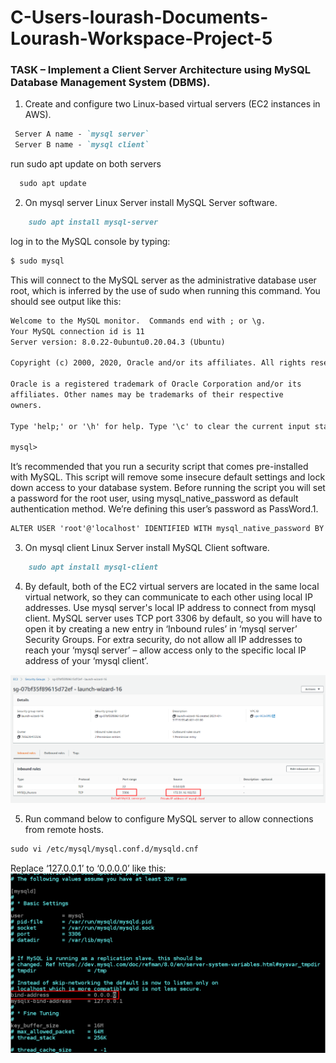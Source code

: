 # C-Users-lourash-Documents-Lourash-Workspace-Project-5

### TASK – Implement a Client Server Architecture using MySQL Database Management System (DBMS).

1.  Create and configure two Linux-based virtual servers (EC2 instances in AWS).

  ```markdown
   Server A name - `mysql server`
   Server B name - `mysql client`
```

 run sudo apt update on both servers
```markdown
  sudo apt update
```
2.  On mysql server Linux Server install MySQL Server software.
```markdown
    sudo apt install mysql-server
```
log in to the MySQL console by typing:
```markdown
$ sudo mysql
```
This will connect to the MySQL server as the administrative database user root, which is inferred by the use of sudo when running this command. You should see output like this:

```markdown
Welcome to the MySQL monitor.  Commands end with ; or \g.
Your MySQL connection id is 11
Server version: 8.0.22-0ubuntu0.20.04.3 (Ubuntu)

Copyright (c) 2000, 2020, Oracle and/or its affiliates. All rights reserved.

Oracle is a registered trademark of Oracle Corporation and/or its
affiliates. Other names may be trademarks of their respective
owners.

Type 'help;' or '\h' for help. Type '\c' to clear the current input statement.

mysql>
```

It’s recommended that you run a security script that comes pre-installed with MySQL. This script will remove some insecure default settings and lock down access to your database system. Before running the script you will set a password for the root user, using mysql_native_password as default authentication method. We’re defining this user’s password as PassWord.1.
```markdown
ALTER USER 'root'@'localhost' IDENTIFIED WITH mysql_native_password BY 'PassWord.1';
```


3.  On mysql client Linux Server install MySQL Client software.

```markdown
    sudo apt install mysql-client
```

4.  By default, both of the EC2 virtual servers are located in the same local virtual network, so they can communicate to each other using local IP addresses. Use mysql server's local IP address to connect from mysql client. MySQL server uses TCP port 3306 by default, so you will have to open it by creating a new entry in ‘Inbound rules’ in ‘mysql server’ Security Groups. For extra security, do not allow all IP addresses to reach your ‘mysql server’ – allow access only to the specific local IP address of your ‘mysql client’.

![Opening-port-on-EC2](./Images/EC2-port-3306.png)

5.  Run command below to configure MySQL server to allow connections from remote hosts.
   ```markdown
sudo vi /etc/mysql/mysql.conf.d/mysqld.cnf
```
Replace ‘127.0.0.1’ to ‘0.0.0.0’ like this:
![Remote-hosts-configuration](./Images/Remote-hosts-configuration.png)




